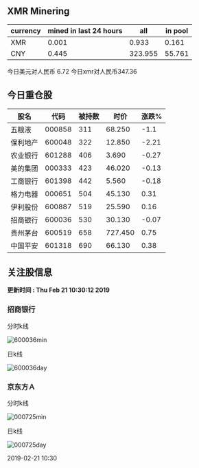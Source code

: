 ## XMR Minering

|currency|mined in last 24 hours|all|in pool|
|---|---|---|---|
|XMR|0.001|0.933|0.161|
|CNY|0.445|323.955|55.761|

今日美元对人民币 6.72	今日xmr对人民币347.36


## 今日重仓股 

|股名|代码|被持数|时价|涨跌%|
|---|---|---|---|---|
|五粮液|000858|311|68.250|-1.1|
|保利地产|600048|322|12.850|-2.21|
|农业银行|601288|406|3.690|-0.27|
|美的集团|000333|423|46.020|-0.13|
|工商银行|601398|442|5.560|-0.18|
|格力电器|000651|504|45.130|0.31|
|伊利股份|600887|519|25.590|0.16|
|招商银行|600036|530|30.130|-0.07|
|贵州茅台|600519|658|727.450|0.75|
|中国平安|601318|690|66.130|0.38|

## 关注股信息
**更新时间 : Thu Feb 21 10:30:12 2019**
### 招商银行 
分时k线

![600036min](http://image.sinajs.cn/newchart/min/n/sh600036.gif)

日k线

![600036day](http://image.sinajs.cn/newchart/daily/n/sh600036.gif)

### 京东方Ａ 
分时k线

![000725min](http://image.sinajs.cn/newchart/min/n/sz000725.gif)

日k线

![000725day](http://image.sinajs.cn/newchart/daily/n/sz000725.gif)

2019-02-21 10:30